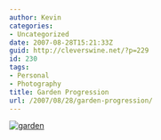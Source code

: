 ```yaml
---
author: Kevin
categories:
- Uncategorized
date: 2007-08-28T15:21:33Z
guid: http://cleverswine.net/?p=229
id: 230
tags:
- Personal
- Photography
title: Garden Progression
url: /2007/08/28/garden-progression/
---
```


[<img src="https://i2.wp.com/farm2.static.flickr.com/1305/1262026642_6c5d6e3c62_m_d.jpg?w=840" alt="garden" data-recalc-dims="1" />](http://www.flickr.com/photo_zoom.gne?id=1262026642&#038;size=o)